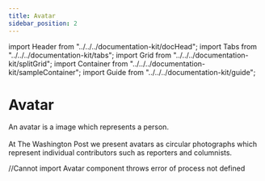 ```yaml
--- 
title: Avatar 
sidebar_position: 2
---
```

import Header from "../../../documentation-kit/docHead";
import Tabs from "../../../documentation-kit/tabs";
import Grid from "../../../documentation-kit/splitGrid";
import Container from "../../../documentation-kit/sampleContainer";
import Guide from "../../../documentation-kit/guide";




# Avatar

<!-- Description of component -->
<p className="font-xs font-light font--subhead">
An avatar is a image which represents a person. 
<br/>
<br/>
At The Washington Post we present avatars as  circular photographs which represent individual contributors such as reporters and columnists.
</p>


<!-- Live Example of component import live component above-->

<Container>
    //Cannot import Avatar component throws error of process not defined
</Container>


<!-- Tabs between design & implementation change path if -->
<Tabs isDesignDoc={true} relatedUrl="dev-docs/uncategorized/avatar"/>
